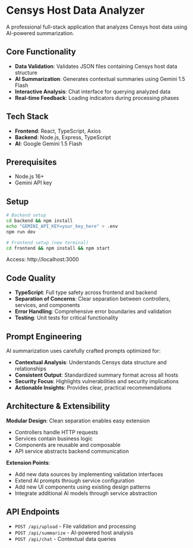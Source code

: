 # Censys Host Data Analyzer

A professional full-stack application that analyzes Censys host data using AI-powered summarization.

## Core Functionality

- **Data Validation**: Validates JSON files containing Censys host data structure
- **AI Summarization**: Generates contextual summaries using Gemini 1.5 Flash
- **Interactive Analysis**: Chat interface for querying analyzed data
- **Real-time Feedback**: Loading indicators during processing phases

## Tech Stack

- **Frontend**: React, TypeScript, Axios
- **Backend**: Node.js, Express, TypeScript
- **AI**: Google Gemini 1.5 Flash

## Prerequisites

- Node.js 16+
- Gemini API key

## Setup

```bash
# Backend setup
cd backend && npm install
echo "GEMINI_API_KEY=your_key_here" > .env
npm run dev

# Frontend setup (new terminal)
cd frontend && npm install && npm start
```

Access: http://localhost:3000

## Code Quality

- **TypeScript**: Full type safety across frontend and backend
- **Separation of Concerns**: Clear separation between controllers, services, and components
- **Error Handling**: Comprehensive error boundaries and validation
- **Testing**: Unit tests for critical functionality

## Prompt Engineering

AI summarization uses carefully crafted prompts optimized for:
- **Contextual Analysis**: Understands Censys data structure and relationships
- **Consistent Output**: Standardized summary format across all hosts
- **Security Focus**: Highlights vulnerabilities and security implications
- **Actionable Insights**: Provides clear, practical recommendations

## Architecture & Extensibility

**Modular Design**: Clean separation enables easy extension
- Controllers handle HTTP requests
- Services contain business logic
- Components are reusable and composable
- API service abstracts backend communication

**Extension Points**:
- Add new data sources by implementing validation interfaces
- Extend AI prompts through service configuration
- Add new UI components using existing design patterns
- Integrate additional AI models through service abstraction

## API Endpoints

- `POST /api/upload` - File validation and processing
- `POST /api/summarize` - AI-powered host analysis
- `POST /api/chat` - Contextual data queries
